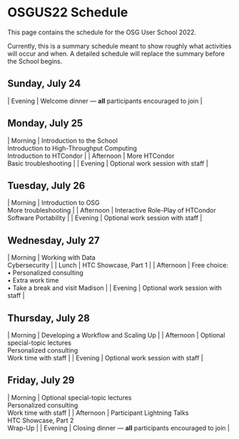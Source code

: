 # OSGUS22 Schedule

This page contains the schedule for the OSG User School 2022.

Currently, this is a summary schedule meant to show roughly what activities will occur and when.
A detailed schedule will replace the summary before the School begins.

## Sunday, July 24

| Evening | Welcome dinner &mdash; **all** participants encouraged to join |

## Monday, July 25

| Morning | Introduction to the School<br>Introduction to High-Throughput Computing<br>Introduction to HTCondor |
| Afternoon | More HTCondor<br>Basic troubleshooting |
| Evening | Optional work session with staff |

## Tuesday, July 26

| Morning | Introduction to OSG<br>More troubleshooting |
| Afternoon | Interactive Role-Play of HTCondor<br>Software Portability |
| Evening | Optional work session with staff |

## Wednesday, July 27

| Morning | Working with Data<br>Cybersecurity |
| Lunch | HTC Showcase, Part 1 |
| Afternoon | Free choice:<br>&bull; Personalized consulting<br>&bull; Extra work time<br>&bull; Take a break and visit Madison |
| Evening | Optional work session with staff |

## Thursday, July 28

| Morning | Developing a Workflow and Scaling Up |
| Afternoon | Optional special-topic lectures<br>Personalized consulting<br>Work time with staff |
| Evening | Optional work session with staff |

## Friday, July 29

| Morning | Optional special-topic lectures<br>Personalized consulting<br>Work time with staff |
| Afternoon | Participant Lightning Talks<br>HTC Showcase, Part 2<br>Wrap-Up |
| Evening | Closing dinner &mdash; **all** participants encouraged to join |
